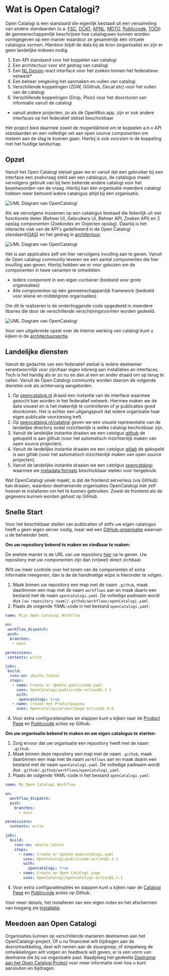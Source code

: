 # Wat is Open Catalogi?
Open Catalogi is een standaard die eigenlijk bestaad uit een versameling van andere standaarden (o.a. [FSC](), [DCAT](), [APNL](), [MDTO](), [Publiccode](), [TOOI]()) de gemeenschappenlijk beschrijven hoe catalogusen kunnen worden vormgegeven op een manier waardoor ze gesamenlijk één virtuele catalogus vormen. Hierdoor blijdt de data bij de bron (organisatie) en zijn er geen landelijke indexen nodig. 

1. Een API standaard voor het koppelen van catalogi
2. Een architectuur voor eht gedrag van catalogi
3. Een [NL Design]() react interface voor het zoeken binnen het federatieve netwerk*
4. Een beheer omgeving het aanmaken en vullen van catalogi
5. Verschillende koppelingen (ZGW, GGithub, Decat etc) voor het vullen van de catalogi
6. Verschillende koppelingen (Drop, Plooi) voor het doorsturen van informatie vanuit de catalogi

* vanuit andere projecten, zo als de OpenWoo.app, zijn er ook andere interfaces op het federatief stelsel beschickbaar

Het project bied daarmee zowel de mogenlijkheid om te koppelen a.h.v API standaarden en een volledige set aan open source componenten om meteen aan de slag te kunnen gaan. Hierbij is ook voorzien in de koppeling met het huidige landschap. 

## Opzet
Vanuit het Open Catalogi stelsel gaan we er vanuit dat een gebruiker bij een interface een zoekvraag steld aan een catalogus, de catalogus maakt vervolgens gebruik van bij hem bekende andere catalogi voor het beantwoorden van de vraag. Hierbij kan één organisatie meerdere catalogi hebben meer behoord iedere catalogus altijd bij één organisatie.

![UML Diagram van OpenCatalogi](https://raw.githubusercontent.com/OpenCatalogi/.github/main/docs/handleidingen/components_simple.svg "UML Diagram van OpenCatalogi")

Als we vervolgens inzoemen op een catalogus bestaad die feitenlijk uit vier functionele delen (Beheer UI, Gebruikers UI, Beheer API, Zoeken API) en 2 opslag componenten (Zoekindex en Oojecten opslag). Daarbij is het interactie vlak van de API's gedefineerd in de Open Catalogi standaard([OAS]()) en het gedrag in [architectuur]().

![UML Diagram van OpenCatalogi](https://raw.githubusercontent.com/OpenCatalogi/.github/main/docs/handleidingen/components_matrix.svg "UML Diagram van OpenCatalogi")

Het is aan applicaties zelf om hier vervolgens invulling aan te geven. Vanuit de Open catalogi community leveren we een aantal componenten die hier invulling aan geven. Hierbij hebben we er voor gekozen om de componenten in twee varianten te ontwikklen. 

- Iedere component in een eigen container (bedoeld voor grote organisaties)
- Alle componenten op één gemeenschappenlijk framework (bedoeld voor kleine en middelgrote organisaties)

Om dit te realiseren is de onderlinggende code opgedeeld in meerdere libaries die door de verschillende verschijningsvormen worden gedeeld.

![UML Diagram van OpenCatalogi](https://raw.githubusercontent.com/OpenCatalogi/.github/main/docs/handleidingen/components.svg "UML Diagram van OpenCatalogi")

Voor een uitgebreide opzet over de interne werking van catalogi kunt u kijken in de [architectuursectie](/docs/handleidingen/Architectuur.md). 

## Landelijke diensten
Vanuit de gedachte van een federatief stelsel is iedere deelnemer verantwoornlijk voor zijn/haar eigen inbreng aan installaties en interfaces. Toch is het handig als er zo nu en dan al een en ander draaid om op terug te vallen. Vanuit de Open Catalogi community worden daarom de volgende diensten ook als achtervang aangeboden.

1. Op [opencatalogi.nl]() draaid een instantie van de interface waarmee gezocht kan worden in het federatief netwerk. Hiermee maken we de data visueel en is het makenlijk te controlleren of je publicaties goed doorkomen. Het is echter een uitgangspunt dat iedere organisatie haar eigen publicaite voorziening treft.
2. Op [opencatalogi.nl/catalogi]() geven we een visuele representatie van de landelijke directory zodat inzichtenlijk is welke catalogi bechickbaar zijn.
3. Vanuit de landelijke instantie draaien we een catolgus [github]() de gekopeld is aan github (voor het automatisch inzichtenlijk maken van open source projecten).
4. Vanuit de landelijke instantie draaien we een catolgus [gitlab]() de gekopeld is aan gitlab (voor het automatisch inzichtenlijk maken van open source projecten).
4. Vanuit de landelijke instantie draaien we een catolgus [opencatalogi]() waarmee we [metadata formats]() beschickbaar stellen voor hergebruik.


Wat OpenCatalogi uniek maakt, is dat de frontend serverless (via GitHub) kan draaien, waardoor deelnemende organisaties OpenCatalogi niet zelf hoeven te installeren om het te kunnen gebruiken. Zowel de frontend als de gegevens kunnen worden gehost op GitHub.

## Snelle Start





Voor het beschikbaar stellen van publicaties of zelfs uw eigen catalogus heeft u geen eigen server nodig, maar wel een [GitHub-organisatie](https://docs.github.com/en/organizations/collaborating-with-groups-in-organizations/creating-a-new-organization-from-scratch) waarvan u de beheerder bent.

**Om uw repository bekend te maken en vindbaar te maken:**

De snelste manier is de URL van uw repository [hier](https://opencatalogi.nl/documentation/usage/) op te geven. Uw repository met uw componenten zijn dan (vrijwel) direct zichbaar.

Wilt uw meer controle over het tonen van de componenten of extra informatie meegeven, dan is de de handmatige wijze is hieronder te volgen.

1. Maak binnen uw repository een map met de naam `.github`, maak daarbinnen een map met de naam `workflows` aan en maak daarin een bestand met de naam `openCatalogi.yaml`. De volledige padnaam wordt dus `[uw repository naam]/.github/workflows/openCatalogi.yaml`.
3. Plaats de volgende YAML-code in het bestand `openCatalogi.yaml`:

```yaml
name: Mijn Open Catalogi Workflow

on:
 workflow_dispatch:
 push:
  branches:
   - main

permissions:
 contents: write

jobs:
 build:
  runs-on: ubuntu-latest
  steps:
   - name: Create or Update publiccode.yaml
     uses: OpenCatalogi/publiccode-action@1.1.1
     with:
      opencatalogi: true
   - name: Create een Productpagina
     uses: OpenCatalogi/productpage-action@1.0.0
````

4. Voor extra configuratieopties en stappen kunt u kijken naar de [Product Page](https://github.com/marketplace/actions/create-an-product-page) en [Publiccode](https://github.com/marketplace/actions/create-or-update-publiccode-yaml) acties op Github.

**Om uw organisatie bekend te maken en uw eigen catalogus te starten:**

1. Zorg ervoor dat uw organisatie een repository heeft met de naam `.github`.
2. Maak binnen deze repository een map met de naam `.github`, maak daarbinnen een map met de naam `workflows` aan en maak daarin een bestand met de naam `openCatalogi.yaml`. De volledige padnaam wordt dus `.github/.github/workflows/openCatalogi.yaml`.
3. Plaats de volgende YAML-code in het bestand `openCatalogi.yaml`:

````yaml
name: My Open Catalogi Workflow

on:
  workflow_dispatch:
  push:
    branches:
      - main

permissions:
  contents: write

jobs:
  build:
    runs-on: ubuntu-latest
    steps:              
      - name: Create or Update opencatalogi.yaml
        uses: OpenCatalogi/publiccode-action@1.1.1
        with:
          opencatalogi: true
      - name: Create an Open Catalogi page
        uses: OpenCatalogi/opencatalogi-action@1.1.1
````

4. Voor extra configuratieopties en stappen kunt u kijken naar de [Catalogi Page](https://github.com/marketplace/actions/create-an-open-catalogi-page) en [Publiccode](https://github.com/marketplace/actions/create-or-update-publiccode-yaml) acties op Github.

Voor meer details, het installeren van een eigen index en het afschermen van toegang zie [Installatie](/docs/handleidingen/Installatie.md).

## Meedoen aan Open Catalogi

Organisaties kunnen op verschillende manieren deelnemen aan het OpenCatalogi-project. Of u nu financieel wilt bijdragen aan de doorontwikkeling, deel wilt nemen aan de stuurgroep, of simpelweg de ontwikkelingen wilt volgen en feedback wilt geven, er is een vorm van deelname die bij uw organisatie past. Raadpleeg het gedeelte [Deelname aan het Open Catalogi Project](/docs/GOVERNANCE.md)
 voor meer informatie over hoe u kunt aansluiten en bijdragen.
